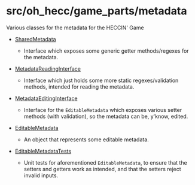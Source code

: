 # src/oh_hecc/game_parts/metadata

Various classes for the metadata for the HECCIN' Game


* [SharedMetadata](./SharedMetadata.java)
    * Interface which exposes some generic getter methods/regexes for the metadata.
    
* [MetadataReadingInterface](./MetadataReadingInterface.java)
    * Interface which just holds some more static regexes/validation methods, intended for
      reading the metadata.
      
* [MetadataEditingInterface](./MetadataEditingInterface.java)
    * Interface for the `EditableMetadata` which exposes various setter methods
      (with validation), so the metadata can be, y'know, edited.

* [EditableMetadata](./EditableMetadata.java)
    * An object that represents some editable metadata.
    
* [EditableMetadataTests](./EditableMetadataTests.java)
    * Unit tests for aforementioned `EditableMetadata`, to ensure that the setters and getters
      work as intended, and that the setters reject invalid inputs.